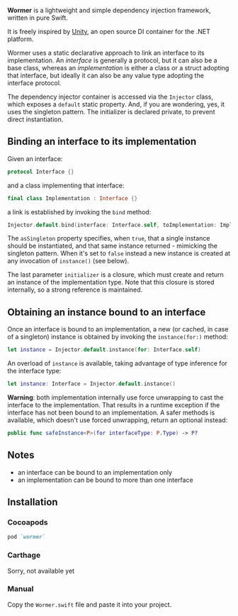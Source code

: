 **Wormer** is a lightweight and simple dependency injection framework, written in pure Swift.

It is freely inspired by [Unity](https://github.com/unitycontainer/unity), an open source DI container for the .NET platform.

Wormer uses a static declarative approach to link an interface to its implementation. An _interface_ is generally a protocol, but it can also be a base class, whereas an _implementation_ is either a class or a struct adopting that interface, but ideally it can also be any value type adopting the interface protocol.

The dependency injector container is accessed via the `Injector` class, which exposes a `default` static property. And, if you are wondering, yes, it uses the singleton pattern. The initializer is declared private, to prevent direct instantiation.

## Binding an interface to its implementation

Given an interface:

```swift
protocol Interface {}
```

and a class implementing that interface:

```swift
final class Implementation : Interface {}
```

a link is established by invoking the `bind` method:

```swift
Injector.default.bind(interface: Interface.self, toImplementation: Implementation.self, asSingleton: false, initializer: { Implementation() })
```

The `asSingleton` property specifies, when `true`, that a single instance should be instantiated, and that same instance returned - mimicking the singleton pattern. When it's set to `false` instead a new instance is created at any invocation of `instance()` (see below).

The last parameter `initializer` is a closure, which must create and return an instance of the implementation type. Note that this closure is stored internally, so a strong reference is maintained.

## Obtaining an instance bound to an interface

Once an interface is bound to an implementation, a new (or cached, in case of a singleton) instance is obtained by invoking the `instance(for:)` method:

```swift
let instance = Injector.default.instance(for: Interface.self)
```

An overload of `instance` is available, taking advantage of type inference for the interface type:

```swift
let instance: Interface = Injector.default.instance()
```

**Warning**: both implementation internally use force unwrapping to cast the interface to the implementation. That results in a runtime exception if the interface has not been bound to an implementation. A safer methods is available, which doesn't use forced unwrapping,  return an optional instead:

```swift
public func safeInstance<P>(for interfaceType: P.Type) -> P?
```

## Notes

- an interface can be bound to an implementation only
- an implementation can be bound to more than one interface

## Installation
### Cocoapods
```ruby
pod `wormer`
```

### Carthage
Sorry, not available yet

### Manual
Copy the `Wormer.swift` file and paste it into your project.